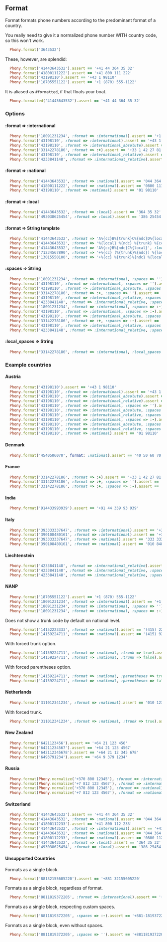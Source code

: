 ## Format

Format formats phone numbers according to the predominant format of a country.

You really need to give it a normalized phone number WITH country code, so this won't work.

```ruby
  Phony.format('3643532')
```

These, however, are splendid:

```ruby
  Phony.format('41443643532').assert == '+41 44 364 35 32'
  Phony.format('41800111222').assert == '+41 800 111 222'
  Phony.format('43198110').assert == '+43 1 98110'
  Phony.format('18705551122').assert == '+1 (870) 555-1122'
```

It is aliased as `#formatted`, if that floats your boat.

```ruby
  Phony.formatted('41443643532').assert == '+41 44 364 35 32'
```

### Options

#### :format => :international

```ruby
  Phony.format('18091231234', :format => :international).assert == '+1 (809) 123-1234'
  Phony.format('43198110', :format => :international).assert == '+43 1 98110'
  Phony.format('43198110', :format => :international_absolute).assert == '+43 1 98110'
  Phony.format('33142278186', :format => :+).assert == '+33 1 42 27 81 86'
  Phony.format('43198110', :format => :international_relative).assert == '0043 1 98110'
  Phony.format('4233841148', :format => :international_relative).assert == '00423 384 11 48'
```

#### :format => :national

```ruby
  Phony.format('41443643532', :format => :national).assert == '044 364 35 32'
  Phony.format('41800111222', :format => :national).assert == '0800 111 222'
  Phony.format('43198110', :format => :national).assert == '01 98110'
```

#### :format => :local

```ruby
  Phony.format('41443643532', :format => :local).assert == '364 35 32'
  Phony.format('493038625454', :format => :local).assert == '386 25454'
```

#### :format => String template

```ruby
  Phony.format('41443643532', :format => 'A%{cc}B%{trunk}C%{ndc}D%{local}').assert == 'A41B0C44D364 35 32'
  Phony.format('41443643532', :format => '%{local} %{ndc} %{trunk} %{cc}', :local_spaces => '').assert == '3643532 44 0 41'
  Phony.format('41443643532', :format => 'A%{cc}B%{ndc}C%{local}', :local_spaces => '/').assert == 'A41B44C364/35/32'
  Phony.format('71234567890', :format => '+%{cc} (%{trunk}%{ndc}) %{local}', :local_spaces => '-').assert == '+7 (8123) 45-67890'
  Phony.format('13015550100', :format => '+%{cc} %{trunk}%{ndc} %{local}', :local_spaces => '-').assert == '+1 301 555-0100'
```

#### :spaces => String

```ruby
  Phony.format('18091231234', :format => :international, :spaces => '').assert == '+1(809)123-1234'
  Phony.format('43198110', :format => :international, :spaces => '').assert == '+43198110'
  Phony.format('43198110', :format => :international_absolute, :spaces => '').assert == '+43198110'
  Phony.format('33142278186', :format => :+, :spaces => '').assert == '+33142278186'
  Phony.format('43198110', :format => :international_relative, :spaces => '').assert == '0043198110'
  Phony.format('4233841148', :format => :international_relative, :spaces => '').assert == '004233841148'
  Phony.format('18091231234', :format => :international, :spaces => :-).assert == '+1-(809)-123-1234'
  Phony.format('43198110', :format => :international, :spaces => :-).assert == '+43-1-98110'
  Phony.format('43198110', :format => :international_absolute, :spaces => :-).assert == '+43-1-98110'
  Phony.format('33142278186', :format => :+, :spaces => :-).assert == '+33-1-42-27-81-86'
  Phony.format('43198110', :format => :international_relative, :spaces => :-).assert == '0043-1-98110'
  Phony.format('4233841148', :format => :international_relative, :spaces => :-).assert == '00423-384-11-48'
```

#### :local_spaces => String

```ruby
  Phony.format("33142278186", :format => :international, :local_spaces => :-).assert == '+33 1 42-27-81-86'
```

### Example countries

#### Austria

```ruby
  Phony.format('43198110').assert == '+43 1 98110'
  Phony.format('43198110', :format => :international).assert == '+43 1 98110'
  Phony.format('43198110', :format => :international_absolute).assert == '+43 1 98110'
  Phony.format('43198110', :format => :international_relative).assert == '0043 1 98110'
  Phony.format('43198110', :format => :international, :spaces => '').assert == '+43198110'
  Phony.format('43198110', :format => :international_absolute, :spaces => '').assert == '+43198110'
  Phony.format('43198110', :format => :international_relative, :spaces => '').assert == '0043198110'
  Phony.format('43198110', :format => :international, :spaces => :-).assert == '+43-1-98110'
  Phony.format('43198110', :format => :international_absolute, :spaces => :-).assert == '+43-1-98110'
  Phony.format('43198110', :format => :international_relative, :spaces => :-).assert == '0043-1-98110'
  Phony.format('43198110', :format => :national).assert == '01 98110'
```

#### Denmark

```ruby
  Phony.format('4540506070', format: :national).assert == '40 50 60 70'
```

#### France

```ruby
  Phony.format('33142278186', :format => :+).assert == '+33 1 42 27 81 86'
  Phony.format('33142278186', :format => :+, :spaces => '').assert == '+33142278186'
  Phony.format('33142278186', :format => :+, :spaces => :-).assert == '+33-1-42-27-81-86'
```

#### India
      
```ruby
  Phony.format('914433993939').assert == '+91 44 339 93 939'
```

#### Italy

```ruby
  Phony.format('393333337647', :format => :international).assert == '+39 333 333 7647'
  Phony.format('390108480161', :format => :international).assert == '+39 010 8480161'
  Phony.format('393333337647', :format => :national).assert == '333 333 7647'
  Phony.format('390108480161', :format => :national).assert == '010 8480161'
```

#### Liechtenstein

```ruby
  Phony.format('4233841148', :format => :international_relative).assert == '00423 384 11 48'
  Phony.format('4233841148', :format => :international_relative, :spaces => '').assert == '004233841148'
  Phony.format('4233841148', :format => :international_relative, :spaces => :-).assert == '00423-384-11-48'
```

#### NANP

```ruby
  Phony.format('18705551122').assert == '+1 (870) 555-1122'
  Phony.format('18091231234', :format => :international).assert == '+1 (809) 123-1234'
  Phony.format('18091231234', :format => :international, :spaces => '').assert == '+1(809)123-1234'
  Phony.format('18091231234', :format => :international, :spaces => :-).assert == '+1-(809)-123-1234'
```

Does not show a trunk code by default on national level.

```ruby
  Phony.format('14152223333', :format => :national).assert == '(415) 222-3333'
  Phony.format('14159224711', :format => :national).assert == '(415) 922-4711'
```

With forced trunk option.

```ruby
  Phony.format('14159224711', :format => :national, :trunk => true).assert == '1 (415) 922-4711'
  Phony.format('14159224711', :format => :national, :trunk => false).assert == '(415) 922-4711'
```

With forced parentheses option.

```ruby
  Phony.format('14159224711', :format => :national, :parentheses => true).assert == '(415) 922-4711'
  Phony.format('14159224711', :format => :national, :parentheses => false).assert == '415 922-4711'
```

#### Netherlands

```ruby
  Phony.format('311012341234', :format => :national).assert == '010 123 41234'
```

With forced trunk.

```ruby
  Phony.format('311012341234', :format => :national, :trunk => true).assert == '010 123 41234'
```

#### New Zealand

```ruby
  Phony.format('6421123456').assert == '+64 21 123 456'
  Phony.format('64211234567').assert == '+64 21 123 4567'
  Phony.format('642112345678').assert == '+64 21 12 345 678'
  Phony.format('6493791234').assert == '+64 9 379 1234'
```

#### Russia

```ruby
  Phony.format(Phony.normalize('+370 800 12345'), :format => :international).assert == '+370 800 12 345'
  Phony.format(Phony.normalize('+7 812 123 4567'), :format => :international).assert == '+7 812 123-45-67'
  Phony.format(Phony.normalize('+370 800 12345'), :format => :national).assert == '8800 12 345'
  Phony.format(Phony.normalize('+7 812 123 4567'), :format => :national).assert == '8812 123-45-67'
```

#### Switzerland

```ruby
  Phony.format('41443643532').assert == '+41 44 364 35 32'
  Phony.format('41443643532', :format => :national).assert == '044 364 35 32'
  Phony.format('41800112233').assert == '+41 800 112 233'
  Phony.format('41443643532', :format => :international).assert == '+41 44 364 35 32'
  Phony.format('41443643532', :format => :national).assert == '044 364 35 32'
  Phony.format('41800112233', :format => :national).assert == '0800 112 233'
  Phony.format('41443643532', :format => :local).assert == '364 35 32'
  Phony.format('493038625454', :format => :local).assert == '386 25454'
```

#### Unsupported Countries

Formats as a single block.

```ruby
  Phony.format('88132155605220').assert == '+881 32155605220'
```

Formats as a single block, regardless of format.

```ruby
  Phony.format('8811819372205', :format => :international).assert == '+881 1819372205'
```

Formats as a single block, respecting custom spaces.

```ruby
  Phony.format('8811819372205', :spaces => :-).assert == '+881-1819372205'
```

Formats as a single block, even without spaces.

```ruby
  Phony.format('8811819372205', :spaces => '').assert == '+8811819372205'
```